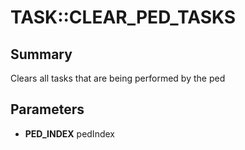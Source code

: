 # TASK::CLEAR_PED_TASKS

## Summary
Clears all tasks that are being performed by the ped

## Parameters
* **PED_INDEX** pedIndex
